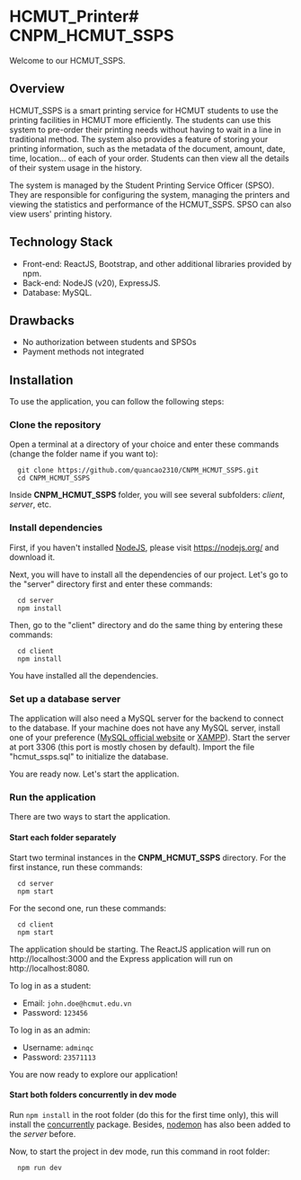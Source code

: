# HCMUT_Printer# CNPM_HCMUT_SSPS
Welcome to our HCMUT_SSPS.

## Overview
HCMUT_SSPS is a smart printing service for HCMUT students to use the printing facilities in HCMUT more efficiently. The students can use this system to pre-order their printing needs without having to wait in a line in traditional method. The system also provides a feature of storing your printing information, such as the metadata of the document, amount, date, time, location... of each of your order. Students can then view all the details of their system usage in the history.

The system is managed by the Student Printing Service Officer (SPSO). They are responsible for configuring the system, managing the printers and viewing the statistics and performance of the HCMUT_SSPS. SPSO can also view users' printing history.

## Technology Stack
- Front-end: ReactJS, Bootstrap, and other additional libraries provided by npm.
- Back-end: NodeJS (v20), ExpressJS.
- Database: MySQL.

## Drawbacks
- No authorization between students and SPSOs
- Payment methods not integrated

## Installation
To use the application, you can follow the following steps:

### Clone the repository
Open a terminal at a directory of your choice and enter these commands (change the folder name if you want to):
```
  git clone https://github.com/quancao2310/CNPM_HCMUT_SSPS.git
  cd CNPM_HCMUT_SSPS
```
Inside **CNPM_HCMUT_SSPS** folder, you will see several subfolders: *client*, *server*, etc.

### Install dependencies
First, if you haven't installed [NodeJS](https://nodejs.org/), please visit https://nodejs.org/ and download it.

Next, you will have to install all the dependencies of our project. Let's go to the "server" directory first and enter these commands:
```
  cd server
  npm install
```

Then, go to the "client" directory and do the same thing by entering these commands:
```
  cd client
  npm install
```
You have installed all the dependencies.

### Set up a database server
The application will also need a MySQL server for the backend to connect to the database. If your machine does not have any MySQL server, install one of your preference ([MySQL official website](https://www.mysql.com/) or [XAMPP](https://www.apachefriends.org/download.html)). Start the server at port 3306 (this port is mostly chosen by default). Import the file "hcmut_ssps.sql" to initialize the database.
<!-- Create a database called "hcmut_ssps" and add some data to it. -->

You are ready now. Let's start the application.

### Run the application
There are two ways to start the application.

#### Start each folder separately
Start two terminal instances in the **CNPM_HCMUT_SSPS** directory. For the first instance, run these commands:
```
  cd server
  npm start
```

For the second one, run these commands:
```
  cd client
  npm start
```

The application should be starting. The ReactJS application will run on http://localhost:3000 and the Express application will run on http://localhost:8080.

To log in as a student:
* Email: `john.doe@hcmut.edu.vn`
* Password: `123456`

To log in as an admin:
* Username: `adminqc`
* Password: `23571113`

You are now ready to explore our application!

#### Start both folders concurrently in dev mode
Run `npm install` in the root folder (do this for the first time only), this will install the [concurrently](https://www.npmjs.com/package/concurrently) package. Besides, [nodemon](https://www.npmjs.com/package/nodemon) has also been added to the *server* before.

Now, to start the project in dev mode, run this command in root folder:
```
  npm run dev
```
